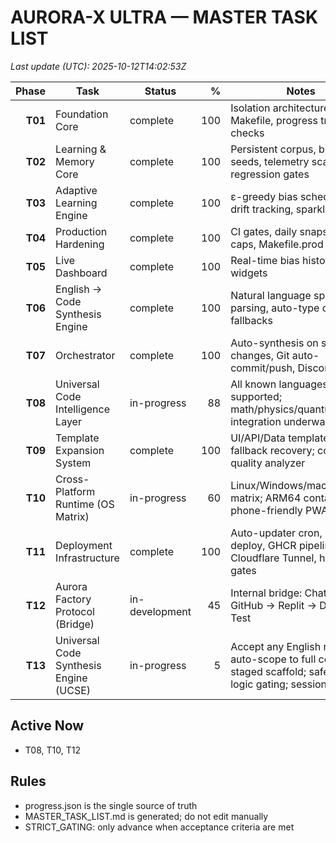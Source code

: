 # AURORA-X ULTRA — MASTER TASK LIST

_Last update (UTC): 2025-10-12T14:02:53Z_

| Phase | Task | Status | % | Notes |
|------:|------|--------|---:|-------|
| **T01** | Foundation Core | complete | 100 | Isolation architecture, CLI, Makefile, progress tracker, CI checks |
| **T02** | Learning & Memory Core | complete | 100 | Persistent corpus, bias seeds, telemetry scaffolding, regression gates |
| **T03** | Adaptive Learning Engine | complete | 100 | ε-greedy bias scheduler, drift tracking, sparklines |
| **T04** | Production Hardening | complete | 100 | CI gates, daily snapshot, drift caps, Makefile.prod |
| **T05** | Live Dashboard | complete | 100 | Real-time bias history & stats widgets |
| **T06** | English → Code Synthesis Engine | complete | 100 | Natural language spec parsing, auto-type detection, fallbacks |
| **T07** | Orchestrator | complete | 100 | Auto-synthesis on spec changes, Git auto-commit/push, Discord alerts |
| **T08** | Universal Code Intelligence Layer | in-progress | 88 | All known languages supported; math/physics/quantum/space integration underway |
| **T09** | Template Expansion System | complete | 100 | UI/API/Data templates; fallback recovery; code quality analyzer |
| **T10** | Cross-Platform Runtime (OS Matrix) | in-progress | 60 | Linux/Windows/macOS matrix; ARM64 container; phone-friendly PWA |
| **T11** | Deployment Infrastructure | complete | 100 | Auto-updater cron, SSH deploy, GHCR pipeline, Cloudflare Tunnel, health gates |
| **T12** | Aurora Factory Protocol (Bridge) | in-development | 45 | Internal bridge: Chat → GitHub → Replit → Deploy → Test |
| **T13** | Universal Code Synthesis Engine (UCSE) | in-progress | 5 | Accept any English request; auto-scope to full code or staged scaffold; safety & logic gating; session memory |

## Active Now

- T08, T10, T12

## Rules

- progress.json is the single source of truth
- MASTER_TASK_LIST.md is generated; do not edit manually
- STRICT_GATING: only advance when acceptance criteria are met